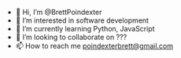 - 👋 Hi, I’m @BrettPoindexter
- 👀 I’m interested in software development
- 🌱 I’m currently learning Python, JavaScript
- 💞️ I’m looking to collaborate on ???
- 📫 How to reach me poindexterbrett@gmail.com

<!---
BrettPoindexter/BrettPoindexter is a ✨ special ✨ repository because its `README.md` (this file) appears on your GitHub profile.
You can click the Preview link to take a look at your changes.
--->
